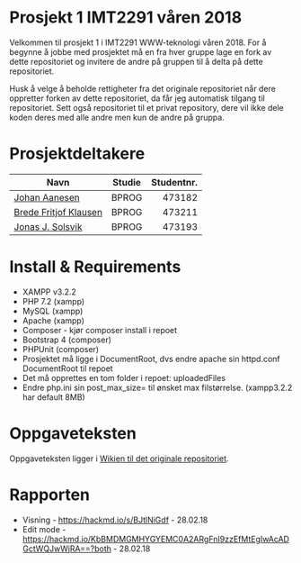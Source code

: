 # Prosjekt 1 IMT2291 våren 2018 #
Velkommen til prosjekt 1 i IMT2291 WWW-teknologi våren 2018. For å begynne å jobbe med prosjektet må en fra hver gruppe lage en fork av dette repositoriet og invitere de andre på gruppen til å delta på dette repositoriet.

Husk å velge å beholde rettigheter fra det originale repositoriet når dere oppretter forken av dette repositoriet, da får jeg automatisk tilgang til repositoriet. Sett også repositoriet til et privat repository, dere vil ikke dele koden deres med alle andre men kun de andre på gruppa.

# Prosjektdeltakere #
| Navn                | Studie | Studentnr. |
| --------------------|:------:|-----------:|
| [Johan Aanesen](https://bitbucket.org/Aanesen/)        | BPROG | 473182 |
| [Brede Fritjof Klausen](https://bitbucket.org/Brede_F_Klausen/) | BPROG  | 473211 |
| [Jonas J. Solsvik](https://bitbucket.org/Arxcis/)      | BPROG | 473193 |


# Install & Requirements #
* XAMPP v3.2.2
* PHP 7.2 (xampp)
* MySQL (xampp)
* Apache (xampp)
* Composer - kjør composer install i repoet
* Bootstrap 4 (composer)
* PHPUnit (composer)
* Prosjektet må ligge i DocumentRoot, dvs endre apache sin httpd.conf DocumentRoot til repoet
* Det må opprettes en tom folder i repoet: uploadedFiles
* Endre php.ini sin post_max_size= til ønsket max filstørrelse. (xampp3.2.2 har default 8MB)


# Oppgaveteksten # 
Oppgaveteksten ligger i [Wikien til det originale repositoriet](https://bitbucket.org/okolloen/imt2291-project1-spring2018/wiki/).

# Rapporten #
* Visning - https://hackmd.io/s/BJtlNiGdf - 28.02.18 
* Edit mode - https://hackmd.io/KbBMDMGMHYGYEMC0A2ARgFnI9zzEfMtEgIwAcADGctWQJwWjRA==?both - 28.02.18 